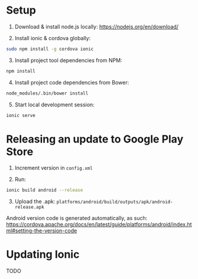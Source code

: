 # Setup
1) Download & install node.js locally: https://nodejs.org/en/download/

2) Install ionic & cordova globally:
```sh
sudo npm install -g cordova ionic
```

3) Install project tool dependencies from NPM:
```sh
npm install
```

4) Install project code dependencies from Bower:
```sh
node_modules/.bin/bower install
```

5) Start local development session:
```sh
ionic serve
```

# Releasing an update to Google Play Store
1) Increment version in `config.xml`

2) Run:
```sh
ionic build android --release
```

3) Upload the .apk: `platforms/android/build/outputs/apk/android-release.apk`

Android version code is generated automatically, as such:
https://cordova.apache.org/docs/en/latest/guide/platforms/android/index.html#setting-the-version-code

# Updating Ionic
TODO